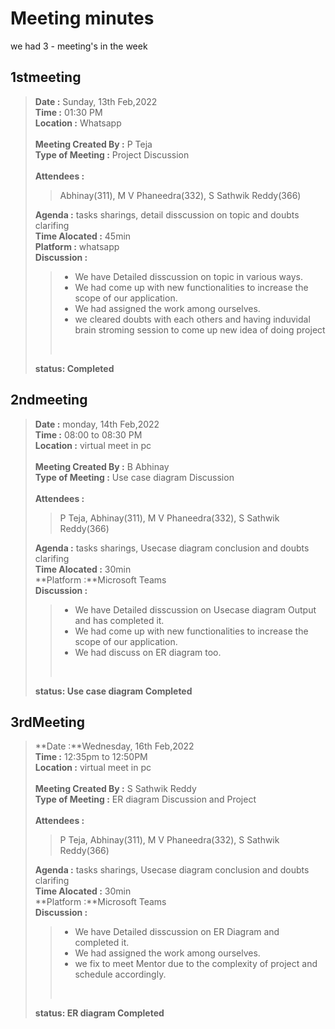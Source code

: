 # Meeting minutes
we had 3 - meeting's in the week
## 1stmeeting
> **Date :** Sunday, 13th Feb,2022<br>
> **Time :** 01:30 PM<br>
> **Location :** Whatsapp<br>
> <br>
> **Meeting Created By :** P Teja<br>
> **Type of Meeting :** Project Discussion<br>
> <br>
> **Attendees :** 
>> Abhinay(311), M V Phaneedra(332), S Sathwik Reddy(366)<br>
>
> **Agenda :** tasks sharings, detail disscussion on topic and doubts clarifing<br>
> **Time Alocated :** 45min<br>
> **Platform :** whatsapp<br>
> **Discussion :**<br>
>> * We have Detailed disscussion on topic in various ways.
>> * We had come up with new functionalities to increase the scope of our application.
>> * We had assigned the work among ourselves.
>> * we cleared doubts with each others and having induvidal brain stroming session to come up new idea of doing project 
>> <br>
> **status: Completed**<br>
## 2ndmeeting
> **Date :** monday, 14th Feb,2022<br>
> **Time :** 08:00 to 08:30 PM<br>
> **Location :** virtual meet in pc<br>
> <br>
> **Meeting Created By :** B Abhinay <br>
> **Type of Meeting :** Use case diagram Discussion<br>
> <br>
> **Attendees :** 
>> P Teja, Abhinay(311), M V Phaneedra(332), S Sathwik Reddy(366)<br>
>
> **Agenda :** tasks sharings, Usecase diagram conclusion and doubts clarifing<br>
> **Time Alocated :** 30min<br>
> **Platform :**Microsoft Teams <br>
> **Discussion :**<br>
>> * We have Detailed disscussion on Usecase diagram Output and has completed it.
>> * We had come up with new functionalities to increase the scope of our application.
>> * We had discuss on ER diagram too.
>> <br>
> **status: Use case diagram Completed**<br>

## 3rdMeeting
> **Date :**Wednesday, 16th Feb,2022<br>
> **Time :** 12:35pm to 12:50PM<br>
> **Location :** virtual meet in pc<br>
> <br>
> **Meeting Created By :** S Sathwik Reddy <br>
> **Type of Meeting :** ER diagram Discussion and Project <br>
> <br>
> **Attendees :** 
>> P Teja, Abhinay(311), M V Phaneedra(332), S Sathwik Reddy(366)<br>
>
> **Agenda :** tasks sharings, Usecase diagram conclusion and doubts clarifing<br>
> **Time Alocated :** 30min<br>
> **Platform :**Microsoft Teams <br>
> **Discussion :**<br>
>> * We have Detailed disscussion on ER Diagram and completed it.
>> * We had assigned the work among ourselves.
>> * we fix to meet Mentor due to the complexity of project and schedule accordingly.
>> <br>
> **status: ER diagram Completed**<br>


